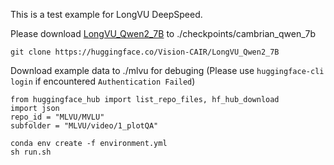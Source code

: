 This is a test example for LongVU DeepSpeed.

Please download [LongVU_Qwen2_7B](https://huggingface.co/Vision-CAIR/LongVU_Qwen2_7B) to ./checkpoints/cambrian_qwen_7b
```
git clone https://huggingface.co/Vision-CAIR/LongVU_Qwen2_7B
```

Download example data to ./mlvu for debuging (Please use `huggingface-cli login` if encountered `Authentication Failed`)

```
from huggingface_hub import list_repo_files, hf_hub_download
import json
repo_id = "MLVU/MVLU"
subfolder = "MLVU/video/1_plotQA"
```

```
conda env create -f environment.yml
sh run.sh
```

